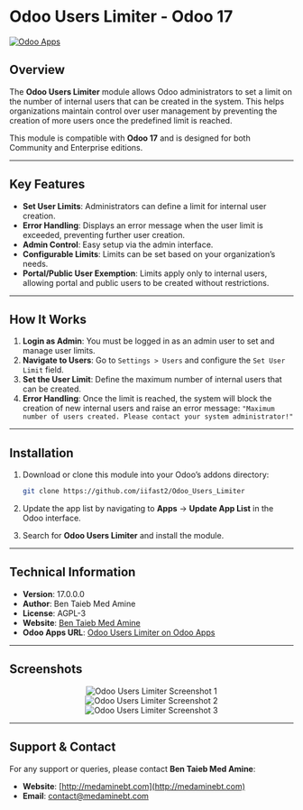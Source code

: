# Odoo Users Limiter - Odoo 17

[![Odoo Apps](https://img.shields.io/badge/Odoo-Apps%20Store-brightgreen)](https://apps.odoo.com/apps/modules/)

## Overview

The **Odoo Users Limiter** module allows Odoo administrators to set a limit on the number of internal users that can be created in the system. This helps organizations maintain control over user management by preventing the creation of more users once the predefined limit is reached.

This module is compatible with **Odoo 17** and is designed for both Community and Enterprise editions.

---

## Key Features

- **Set User Limits**: Administrators can define a limit for internal user creation.
- **Error Handling**: Displays an error message when the user limit is exceeded, preventing further user creation.
- **Admin Control**: Easy setup via the admin interface.
- **Configurable Limits**: Limits can be set based on your organization’s needs.
- **Portal/Public User Exemption**: Limits apply only to internal users, allowing portal and public users to be created without restrictions.

---

## How It Works

1. **Login as Admin**: You must be logged in as an admin user to set and manage user limits.
2. **Navigate to Users**: Go to `Settings > Users` and configure the `Set User Limit` field.
3. **Set the User Limit**: Define the maximum number of internal users that can be created.
4. **Error Handling**: Once the limit is reached, the system will block the creation of new internal users and raise an error message: 
   `"Maximum number of users created. Please contact your system administrator!"`

---

## Installation

1. Download or clone this module into your Odoo’s addons directory:
   ```bash
   git clone https://github.com/iifast2/Odoo_Users_Limiter
   ```

2. Update the app list by navigating to **Apps** -> **Update App List** in the Odoo interface.
   
3. Search for **Odoo Users Limiter** and install the module.

---

## Technical Information

- **Version**: 17.0.0.0
- **Author**: Ben Taieb Med Amine
- **License**: AGPL-3
- **Website**: [Ben Taieb Med Amine](http://medaminebt.com)
- **Odoo Apps URL**: [Odoo Users Limiter on Odoo Apps](https://apps.odoo.com/apps/modules/)

---

## Screenshots

<p align="center">
  <img src="https://i.imgur.com/hn3yr12.png" alt="Odoo Users Limiter Screenshot 1"/>
  <br/>
  <img src="https://i.imgur.com/q0RYvWu.png" alt="Odoo Users Limiter Screenshot 2"/>
  <br/>
  <img src="https://i.imgur.com/tVn1GF8.png" alt="Odoo Users Limiter Screenshot 3"/>
</p>

---

## Support & Contact

For any support or queries, please contact **Ben Taieb Med Amine**:

- **Website**: [http://medaminebt.com](http://medaminebt.com)
- **Email**: contact@medaminebt.com
